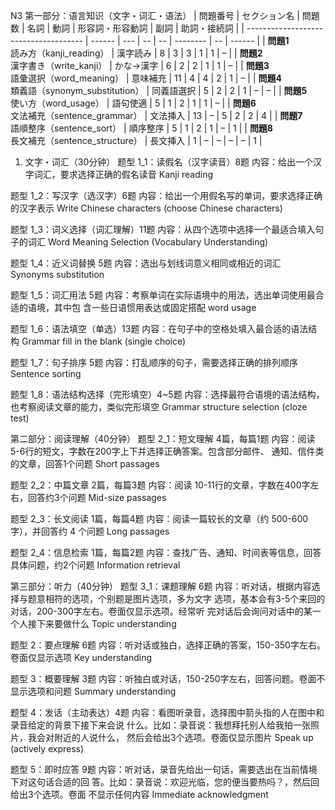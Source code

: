 N3
第一部分：语言知识（文字・词汇・语法）
| 問題番号                                  | セクション名 | 問題数 | 名詞 | 動詞 | 形容詞・形容動詞 | 副詞 | 助詞・接続詞 |
| ------------------------------------- | ------ | --- | -- | -- | -------- | -- | ------ |
| **問題1**<br>読み方（kanji\_reading）        | 漢字読み   | 8   | 3  | 3  | 1        | 1  | –      |
| **問題2**<br>漢字書き（write\_kanji）         | かな→漢字  | 6   | 2  | 2  | 1        | 1  | –      |
| **問題3**<br>語彙選択（word\_meaning）        | 意味補充   | 11  | 4  | 4  | 2        | 1  | –      |
| **問題4**<br>類義語（synonym\_substitution） | 同義語選択  | 5   | 2  | 2  | 1        | –  | –      |
| **問題5**<br>使い方（word\_usage）           | 語句使適   | 5   | 1  | 2  | 1        | 1  | –      |
| **問題6**<br>文法補充（sentence\_grammar）    | 文法挿入   | 13  | –  | 5  | 2        | 2  | 4      |
| **問題7**<br>語順整序（sentence\_sort）       | 順序整序   | 5   | 1  | 2  | 1        | –  | 1      |
| **問題8**<br>長文補充（sentence\_structure）  | 長文挿入   | 1   | –  | –  | –        | –  | 1      |

1. 文字・词汇（30分钟）
题型 1_1：读假名（汉字读音）8题
内容：给出一个汉字词汇，要求选择正确的假名读音
Kanji reading

题型 1_2：写汉字（选汉字）6题
内容：给出一个用假名写的单词，要求选择正确的汉字表示
Write Chinese characters (choose Chinese characters)

题型 1_3：词义选择（词汇理解）11题
内容：从四个选项中选择一个最适合填入句子的词汇
Word Meaning Selection (Vocabulary Understanding)

题型 1_4：近义词替换 5题
内容：选出与划线词意义相同或相近的词汇
Synonyms substitution

题型 1_5：词汇用法 5题
内容：考察单词在实际语境中的用法，选出单词使用最合适的语境，其中包
含一些日语惯用表达或固定搭配
word usage

题型 1_6：语法填空（单选）13题
内容：在句子中的空格处填入最合适的语法结构
Grammar fill in the blank (single choice)

题型 1_7：句子排序 5题
内容：打乱顺序的句子，需要选择正确的排列顺序
Sentence sorting

题型 1_8：语法结构选择（完形填空）4~5题
内容：选择最符合语境的语法结构，也考察阅读文章的能力，类似完形填空
Grammar structure selection (cloze test)

第二部分：阅读理解（40分钟）
题型 2_1：短文理解 4篇，每篇1题
内容：阅读 5-6行的短文，字数在200字上下并选择正确答案。包含部分邮件、
通知、信件类的文章，回答1个问题
Short passages

题型 2_2：中篇文章 2篇，每篇3题
内容：阅读 10-11行的文章，字数在400字左右，回答约3个问题
Mid-size passages

题型 2_3：长文阅读 1篇，每篇4题
内容：阅读一篇较长的文章（约 500-600 字），并回答约 4 个问题
Long passages

题型 2_4：信息检索 1篇，每篇2题
内容：查找广告、通知、时间表等信息，回答具体问题，约2个问题
Information retrieval

第三部分：听力（40分钟）
题型 3_1：课题理解 6题
内容：听对话，根据内容选择与题意相符的选项，个别题是图片选项，多为文字
选项，基本会有3-5个来回的对话，200-300字左右。卷面仅显示选项。经常听
完对话后会询问对话中的某一个人接下来要做什么
Topic understanding

题型 2：要点理解 6题
内容：听对话或独白，选择正确的答案，150-350字左右。卷面仅显示选项
Key understanding

题型 3：概要理解 3题
内容：听独白或对话，150-250字左右，回答问题。卷面不显示选项和问题
Summary understanding

题型 4：发话（主动表达）4题
内容：看图听录音，选择图中箭头指的人在图中和录音给定的背景下接下来会说
什么。比如：录音说：我想拜托别人给我拍一张照片，我会对附近的人说什么，
然后会给出3个选项。卷面仅显示图片
Speak up (actively express)

题型 5：即时应答 9题
内容：听对话，录音先给出一句话，需要选出在当前情境下对这句话合适的回
答。比如：录音说：欢迎光临，您的便当要热吗？，然后回给出3个选项。卷面
不显示任何内容
Immediate acknowledgment

